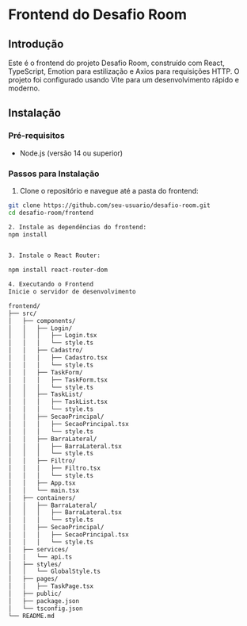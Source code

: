 # Frontend do Desafio Room

## Introdução

Este é o frontend do projeto Desafio Room, construído com React, TypeScript, Emotion para estilização e Axios para requisições HTTP. O projeto foi configurado usando Vite para um desenvolvimento rápido e moderno.

## Instalação

### Pré-requisitos

- Node.js (versão 14 ou superior)

### Passos para Instalação

1. Clone o repositório e navegue até a pasta do frontend:

```sh
git clone https://github.com/seu-usuario/desafio-room.git
cd desafio-room/frontend

2. Instale as dependências do frontend:
npm install


3. Instale o React Router:

npm install react-router-dom

4. Executando o Frontend
Inicie o servidor de desenvolvimento

frontend/
├── src/
│   ├── components/
│   │   ├── Login/
│   │   │   ├── Login.tsx
│   │   │   └── style.ts
│   │   ├── Cadastro/
│   │   │   ├── Cadastro.tsx
│   │   │   └── style.ts
│   │   ├── TaskForm/
│   │   │   ├── TaskForm.tsx
│   │   │   └── style.ts
│   │   ├── TaskList/
│   │   │   ├── TaskList.tsx
│   │   │   └── style.ts
│   │   ├── SecaoPrincipal/
│   │   │   ├── SecaoPrincipal.tsx
│   │   │   └── style.ts
│   │   ├── BarraLateral/
│   │   │   ├── BarraLateral.tsx
│   │   │   └── style.ts
│   │   ├── Filtro/
│   │   │   ├── Filtro.tsx
│   │   │   └── style.ts
│   │   ├── App.tsx
│   │   └── main.tsx
│   ├── containers/
│   │   ├── BarraLateral/
│   │   │   ├── BarraLateral.tsx
│   │   │   └── style.ts
│   │   ├── SecaoPrincipal/
│   │   │   ├── SecaoPrincipal.tsx
│   │   │   └── style.ts
│   ├── services/
│   │   └── api.ts
│   ├── styles/
│   │   └── GlobalStyle.ts
│   ├── pages/
│   │   ├── TaskPage.tsx
│   ├── public/
│   ├── package.json
│   └── tsconfig.json
└── README.md